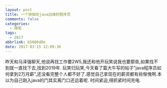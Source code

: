 ```yaml
---
layout: post
title: 一个徘徊在java边缘的程序员
comments: false
categories:
  - 随笔
tags:
  - 2017
abbrlink: b5606d0e
date: 2017-03-15 12:09:36
---
```


  昨天和马泽强聊天,他说再找工作要2W5,我还和他开玩笑说我也要那些,如果找不到就一直找下去,找到2019年.
  玩笑归玩笑,今天看了篇大牛写的帖子"java程序员如何拿到2万月薪",还没看完整个人都不好了.感觉自己拿现在的薪资都有些惭愧啊.本以为自己刚入java的门其实离门口还远着呢.
  时间紧迫,得抓紧时间充电.

